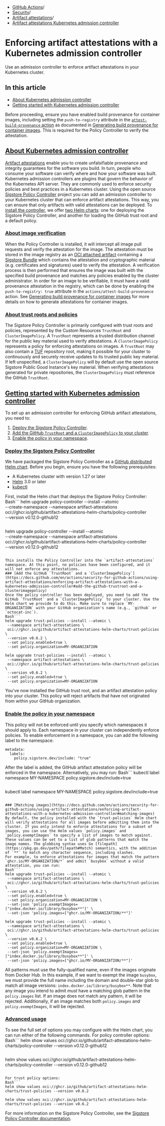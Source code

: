   * [GitHub Actions](https://docs.github.com/en/actions "GitHub Actions")/
  * [Security](https://docs.github.com/en/actions/security-for-github-actions "Security")/
  * [Artifact attestations](https://docs.github.com/en/actions/security-for-github-actions/using-artifact-attestations "Artifact attestations")/
  * [Artifact attestations Kubernetes admission controller](https://docs.github.com/en/actions/security-for-github-actions/using-artifact-attestations/enforcing-artifact-attestations-with-a-kubernetes-admission-controller "Artifact attestations Kubernetes admission controller")


# Enforcing artifact attestations with a Kubernetes admission controller
Use an admission controller to enforce artifact attestations in your Kubernetes cluster.
## In this article
  * [About Kubernetes admission controller](https://docs.github.com/en/actions/security-for-github-actions/using-artifact-attestations/enforcing-artifact-attestations-with-a-kubernetes-admission-controller#about-kubernetes-admission-controller)
  * [Getting started with Kubernetes admission controller](https://docs.github.com/en/actions/security-for-github-actions/using-artifact-attestations/enforcing-artifact-attestations-with-a-kubernetes-admission-controller#getting-started-with-kubernetes-admission-controller)


Before proceeding, ensure you have enabled build provenance for container images, including setting the `push-to-registry` attribute in the [`attest-build-provenance` action](https://github.com/actions/attest-build-provenance) as documented in [Generating build provenance for container images](https://docs.github.com/en/actions/security-guides/using-artifact-attestations-to-establish-provenance-for-builds#generating-build-provenance-for-container-images). This is required for the Policy Controller to verify the attestation.
## [About Kubernetes admission controller](https://docs.github.com/en/actions/security-for-github-actions/using-artifact-attestations/enforcing-artifact-attestations-with-a-kubernetes-admission-controller#about-kubernetes-admission-controller)
[Artifact attestations](https://docs.github.com/en/actions/security-guides/using-artifact-attestations-to-establish-provenance-for-builds) enable you to create unfalsifiable provenance and integrity guarantees for the software you build. In turn, people who consume your software can verify where and how your software was built.
Kubernetes admission controllers are plugins that govern the behavior of the Kubernetes API server. They are commonly used to enforce security policies and best practices in a Kubernetes cluster.
Using the open source [Sigstore Policy Controller](https://docs.sigstore.dev/policy-controller/overview/) project you can add an admission controller to your Kubernetes cluster that can enforce artifact attestations. This way, you can ensure that only artifacts with valid attestations can be deployed.
To [install the controller](https://docs.github.com/en/actions/security-for-github-actions/using-artifact-attestations/enforcing-artifact-attestations-with-a-kubernetes-admission-controller#getting-started-with-kubernetes-admission-controller), we offer [two Helm charts](https://github.com/github/artifact-attestations-helm-charts): one for deploying the Sigstore Policy Controller, and another for loading the GitHub trust root and a default policy.
### [About image verification](https://docs.github.com/en/actions/security-for-github-actions/using-artifact-attestations/enforcing-artifact-attestations-with-a-kubernetes-admission-controller#about-image-verification)
When the Policy Controller is installed, it will intercept all image pull requests and verify the attestation for the image. The attestation must be stored in the image registry as an [OCI attached artifact](https://oras.land/docs/concepts/reftypes/) containing a [Sigstore Bundle](https://docs.sigstore.dev/about/bundle/) which contains the attestation and cryptographic material (e.g. certificates and signatures) used to verify the attestation. A verification process is then performed that ensures the image was built with the specified build provenance and matches any policies enabled by the cluster administrator.
In order for an image to be verifiable, it must have a valid provenance attestation in the registry, which can be done by enabling the `push-to-registry: true` attribute in the `actions/attest-build-provenance` action. See [Generating build provenance for container images](https://docs.github.com/en/actions/security-guides/using-artifact-attestations-to-establish-provenance-for-builds#generating-build-provenance-for-container-images) for more details on how to generate attestations for container images.
### [About trust roots and policies](https://docs.github.com/en/actions/security-for-github-actions/using-artifact-attestations/enforcing-artifact-attestations-with-a-kubernetes-admission-controller#about-trust-roots-and-policies)
The Sigstore Policy Controller is primarily configured with trust roots and policies, represented by the Custom Resources `TrustRoot` and `ClusterImagePolicy`. A `TrustRoot` represents a trusted distribution channel for the public key material used to verify attestations. A `ClusterImagePolicy` represents a policy for enforcing attestations on images.
A `TrustRoot` may also contain a [TUF](https://theupdateframework.io/) repository root, making it possible for your cluster to continuously and securely receive updates to its trusted public key material. If left unspecified, a `ClusterImagePolicy` will by default use the open source Sigstore Public Good Instance's key material. When verifying attestations generated for private repositories, the `ClusterImagePolicy` must reference the GitHub `TrustRoot`.
## [Getting started with Kubernetes admission controller](https://docs.github.com/en/actions/security-for-github-actions/using-artifact-attestations/enforcing-artifact-attestations-with-a-kubernetes-admission-controller#getting-started-with-kubernetes-admission-controller)
To set up an admission controller for enforcing GitHub artifact attestations, you need to:
  1. [Deploy the Sigstore Policy Controller](https://docs.github.com/en/actions/security-for-github-actions/using-artifact-attestations/enforcing-artifact-attestations-with-a-kubernetes-admission-controller#deploy-the-sigstore-policy-controller).
  2. [Add the GitHub `TrustRoot` and a `ClusterImagePolicy` to your cluster](https://docs.github.com/en/actions/security-for-github-actions/using-artifact-attestations/enforcing-artifact-attestations-with-a-kubernetes-admission-controller#add-the-github-trustroot-and-a-clusterimagepolicy).
  3. [Enable the policy in your namespace](https://docs.github.com/en/actions/security-for-github-actions/using-artifact-attestations/enforcing-artifact-attestations-with-a-kubernetes-admission-controller#enable-the-policy-in-your-namespace).


### [Deploy the Sigstore Policy Controller](https://docs.github.com/en/actions/security-for-github-actions/using-artifact-attestations/enforcing-artifact-attestations-with-a-kubernetes-admission-controller#deploy-the-sigstore-policy-controller)
We have packaged the Sigstore Policy Controller as a [GitHub distributed Helm chart](https://github.com/github/artifact-attestations-helm-charts). Before you begin, ensure you have the following prerequisites:
  * A Kubernetes cluster with version 1.27 or later
  * [Helm](https://helm.sh/docs/intro/install/) 3.0 or later
  * [kubectl](https://kubernetes.io/docs/tasks/tools/)


First, install the Helm chart that deploys the Sigstore Policy Controller:
Bash```
helm upgrade policy-controller --install --atomic \
  --create-namespace --namespace artifact-attestations \
  oci://ghcr.io/github/artifact-attestations-helm-charts/policy-controller \
  --version v0.12.0-github12

```
```
helm upgrade policy-controller --install --atomic \
  --create-namespace --namespace artifact-attestations \
  oci://ghcr.io/github/artifact-attestations-helm-charts/policy-controller \
  --version v0.12.0-github12

```

This installs the Policy Controller into the `artifact-attestations` namespace. At this point, no policies have been configured, and it will not enforce any attestations.
### [Add the GitHub `TrustRoot` and a `ClusterImagePolicy`](https://docs.github.com/en/actions/security-for-github-actions/using-artifact-attestations/enforcing-artifact-attestations-with-a-kubernetes-admission-controller#add-the-github-trustroot-and-a-clusterimagepolicy)
Once the policy controller has been deployed, you need to add the GitHub `TrustRoot` and a `ClusterImagePolicy` to your cluster. Use the Helm chart we provide to do this. Make sure to replace `MY-ORGANIZATION` with your GitHub organization's name (e.g., `github` or `octocat-inc`).
Bash```
helm upgrade trust-policies --install --atomic \
 --namespace artifact-attestations \
 oci://ghcr.io/github/artifact-attestations-helm-charts/trust-policies \
 --version v0.6.2 \
 --set policy.enabled=true \
 --set policy.organization=MY-ORGANIZATION

```
```
helm upgrade trust-policies --install --atomic \
 --namespace artifact-attestations \
 oci://ghcr.io/github/artifact-attestations-helm-charts/trust-policies \
 --version v0.6.2 \
 --set policy.enabled=true \
 --set policy.organization=MY-ORGANIZATION

```

You've now installed the GitHub trust root, and an artifact attestation policy into your cluster. This policy will reject artifacts that have not originated from within your GitHub organization.
### [Enable the policy in your namespace](https://docs.github.com/en/actions/security-for-github-actions/using-artifact-attestations/enforcing-artifact-attestations-with-a-kubernetes-admission-controller#enable-the-policy-in-your-namespace)
This policy will not be enforced until you specify which namespaces it should apply to.
Each namespace in your cluster can independently enforce policies. To enable enforcement in a namespace, you can add the following label to the namespace:
```
metadata:
  labels:
    policy.sigstore.dev/include: "true"

```

After the label is added, the GitHub artifact attestation policy will be enforced in the namespace.
Alternatively, you may run:
Bash```
kubectl label namespace MY-NAMESPACE policy.sigstore.dev/include=true

```
```
kubectl label namespace MY-NAMESPACE policy.sigstore.dev/include=true

```

### [Matching images](https://docs.github.com/en/actions/security-for-github-actions/using-artifact-attestations/enforcing-artifact-attestations-with-a-kubernetes-admission-controller#matching-images)
By default, the policy installed with the `trust-policies` Helm chart will verify attestations for all images before admitting them into the cluster. If you only intend to enforce attestations for a subset of images, you can use the Helm values `policy.images` and `policy.exemptImages` to specify a list of images to match against. These values can be set to a list of glob patterns that match the image names. The globbing syntax uses Go [filepath](https://pkg.go.dev/path/filepath#Match) semantics, with the addition of `**` to match any character sequence, including slashes.
For example, to enforce attestations for images that match the pattern `ghcr.io/MY-ORGANIZATION/*` and admit `busybox` without a valid attestation, you can run:
Bash```
helm upgrade trust-policies --install --atomic \
 --namespace artifact-attestations \
 oci://ghcr.io/github/artifact-attestations-helm-charts/trust-policies \
 --version v0.6.2 \
 --set policy.enabled=true \
 --set policy.organization=MY-ORGANIZATION \
 --set-json 'policy.exemptImages=["index.docker.io/library/busybox**"]' \
 --set-json 'policy.images=["ghcr.io/MY-ORGANIZATION/**"]'

```
```
helm upgrade trust-policies --install --atomic \
 --namespace artifact-attestations \
 oci://ghcr.io/github/artifact-attestations-helm-charts/trust-policies \
 --version v0.6.2 \
 --set policy.enabled=true \
 --set policy.organization=MY-ORGANIZATION \
 --set-json 'policy.exemptImages=["index.docker.io/library/busybox**"]' \
 --set-json 'policy.images=["ghcr.io/MY-ORGANIZATION/**"]'

```

All patterns must use the fully-qualified name, even if the images originate from Docker Hub. In this example, if we want to exempt the image `busybox`, we must provide the full name including the domain and double-star glob to match all image versions: `index.docker.io/library/busybox**`.
Note that any image you intend to admit _must_ have a matching glob pattern in the `policy.images` list. If an image does not match any pattern, it will be rejected. Additionally, if an image matches both `policy.images` and `policy.exemptImages`, it will be rejected.
### [Advanced usage](https://docs.github.com/en/actions/security-for-github-actions/using-artifact-attestations/enforcing-artifact-attestations-with-a-kubernetes-admission-controller#advanced-usage)
To see the full set of options you may configure with the Helm chart, you can run either of the following commands. For policy controller options:
Bash```
helm show values oci://ghcr.io/github/artifact-attestations-helm-charts/policy-controller --version v0.12.0-github12

```
```
helm show values oci://ghcr.io/github/artifact-attestations-helm-charts/policy-controller --version v0.12.0-github12

```

For trust policy options:
Bash```
helm show values oci://ghcr.io/github/artifact-attestations-helm-charts/trust-policies --version v0.6.2

```
```
helm show values oci://ghcr.io/github/artifact-attestations-helm-charts/trust-policies --version v0.6.2

```

For more information on the Sigstore Policy Controller, see the [Sigstore Policy Controller documentation](https://docs.sigstore.dev/policy-controller/overview/).
